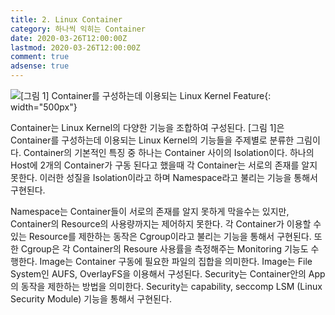 ```yaml
---
title: 2. Linux Container
category: 하나씩 익히는 Container
date: 2020-03-26T12:00:00Z
lastmod: 2020-03-26T12:00:00Z
comment: true
adsense: true
---
```


![[그림 1] Container를 구성하는데 이용되는 Linux Kernel Feature]({{site.baseurl}}/images/onebyone_container/Linux_Container/Linux_Kernel_Features_for_Container.PNG){: width="500px"}

Container는 Linux Kernel의 다양한 기능을 조합하여 구성된다. [그림 1]은 Container를 구성하는데 이용되는 Linux Kernel의 기능들을 주제별로 분류한 그림이다. Container의 기본적인 특징 중 하나는 Container 사이의 Isolation이다. 하나의 Host에 2개의 Container가 구동 된다고 했을때 각 Container는 서로의 존재를 알지 못한다. 이러한 성질을 Isolation이라고 하며 Namespace라고 불리는 기능을 통해서 구현된다.

Namespace는 Container들이 서로의 존재를 알지 못하게 막을수는 있지만, Container의 Resource의 사용량까지는 제어하지 못한다. 각 Container가 이용할 수 있는 Resource를 제한하는 동작은 Cgroup이라고 불리는 기능을 통해서 구현된다. 또한 Cgroup은 각 Container의 Resoure 사용률을 측정해주는 Monitoring 기능도 수행한다. Image는 Container 구동에 필요한 파일의 집합을 의미한다. Image는 File System인 AUFS, OverlayFS을 이용해서 구성된다. Security는 Container안의 App의 동작을 제한하는 방법을 의미한다. Security는 capability, seccomp LSM (Linux Security Module) 기능을 통해서 구현된다.